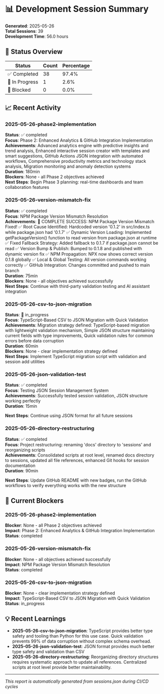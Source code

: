 # 📊 Development Session Summary

**Generated**: 2025-05-26  
**Total Sessions**: 39  
**Development Time**: 56.0 hours  

## 🎯 Status Overview

| Status | Count | Percentage |
|--------|-------|------------|
| ✅ Completed | 38 | 97.4% |
| 🔄 In Progress | 1 | 2.6% |
| 🚫 Blocked | 0 | 0.0% |

## 📈 Recent Activity
### 2025-05-26-phase2-implementation
**Status**: ✅ completed  
**Focus**: Phase 2: Enhanced Analytics & GitHub Integration Implementation  
**Achievements**: Advanced analytics engine with predictive insights and trend analysis, Enhanced interactive session creator with templates and smart suggestions, GitHub Actions JSON integration with automated workflows, Comprehensive productivity metrics and technology stack analysis, Migration monitoring and anomaly detection systems  
**Duration**: 180min  
**Blockers**: None - all Phase 2 objectives achieved  
**Next Steps**: Begin Phase 3 planning: real-time dashboards and team collaboration features  

### 2025-05-26-version-mismatch-fix
**Status**: ✅ completed  
**Focus**: NPM Package Version Mismatch Resolution  
**Achievements**: 🎉 COMPLETE SUCCESS: NPM Package Version Mismatch Fixed! ✅ Root Cause Identified: Hardcoded version '0.1.2' in src/index.ts while package.json had '0.1.7' ✅ Dynamic Version Loading: Implemented getPackageVersion() function to read version from package.json at runtime ✅ Fixed Fallback Strategy: Added fallback to 0.1.7 if package.json cannot be read ✅ Version Bump & Publish: Bumped to 0.1.8 and published with dynamic version fix ✅ NPM Propagation: NPX now shows correct version 0.1.8 globally ✅ Local & Global Testing: All version commands working correctly ✅ GitHub Integration: Changes committed and pushed to main branch  
**Duration**: 75min  
**Blockers**: None - all objectives achieved successfully  
**Next Steps**: Continue with third-party validation testing and AI assistant integration  

### 2025-05-26-csv-to-json-migration
**Status**: 🔄 in_progress  
**Focus**: TypeScript-Based CSV to JSON Migration with Quick Validation  
**Achievements**: Migration strategy defined: TypeScript-based migration with lightweight validation mechanism, Simple JSON structure maintaining current fields with type improvements, Quick validation rules for common errors before data corruption  
**Duration**: 60min  
**Blockers**: None - clear implementation strategy defined  
**Next Steps**: Implement TypeScript migration script with validation and session add utilities  

### 2025-05-26-json-validation-test
**Status**: ✅ completed  
**Focus**: Testing JSON Session Management System  
**Achievements**: Successfully tested session validation, JSON structure working perfectly  
**Duration**: 15min  

**Next Steps**: Continue using JSON format for all future sessions  

### 2025-05-26-directory-restructuring
**Status**: ✅ completed  
**Focus**: Project restructuring: renaming 'docs' directory to 'sessions' and reorganizing scripts  
**Achievements**: Consolidated scripts at root level, renamed docs directory to sessions, updated all file references, enhanced Git hooks for session documentation  
**Duration**: 90min  

**Next Steps**: Update GitHub README with new badges, run the GitHub workflows to verify everything works with the new structure  


## 🚫 Current Blockers

### 2025-05-26-phase2-implementation
**Blocker**: None - all Phase 2 objectives achieved  
**Impact**: Phase 2: Enhanced Analytics & GitHub Integration Implementation  
**Status**: completed  

### 2025-05-26-version-mismatch-fix
**Blocker**: None - all objectives achieved successfully  
**Impact**: NPM Package Version Mismatch Resolution  
**Status**: completed  

### 2025-05-26-csv-to-json-migration
**Blocker**: None - clear implementation strategy defined  
**Impact**: TypeScript-Based CSV to JSON Migration with Quick Validation  
**Status**: in_progress  


## 💡 Recent Learnings

- **2025-05-26-csv-to-json-migration**: TypeScript provides better type safety and tooling than Python for this use case. Quick validation prevents 99% of data corruption without complex schema overhead.
- **2025-05-26-json-validation-test**: JSON format provides much better type safety and validation than CSV
- **2025-05-26-directory-restructuring**: Reorganizing directory structures requires systematic approach to update all references. Centralized scripts at root level provide better maintainability.

---
*This report is automatically generated from sessions.json during CI/CD cycles*
